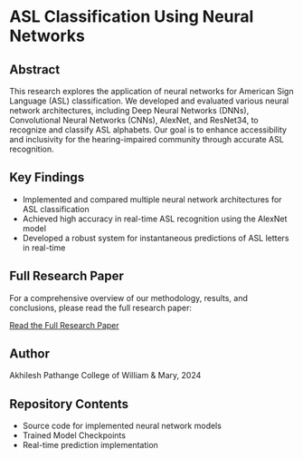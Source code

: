 # ASL Classification Using Neural Networks

## Abstract

This research explores the application of neural networks for American Sign Language (ASL) classification. We developed and evaluated various neural network architectures, including Deep Neural Networks (DNNs), Convolutional Neural Networks (CNNs), AlexNet, and ResNet34, to recognize and classify ASL alphabets. Our goal is to enhance accessibility and inclusivity for the hearing-impaired community through accurate ASL recognition.

## Key Findings

- Implemented and compared multiple neural network architectures for ASL classification
- Achieved high accuracy in real-time ASL recognition using the AlexNet model
- Developed a robust system for instantaneous predictions of ASL letters in real-time

## Full Research Paper

For a comprehensive overview of our methodology, results, and conclusions, please read the full research paper:

[Read the Full Research Paper](https://akhipath03.github.io/ASLClassification.github.io/)

## Author

Akhilesh Pathange
College of William & Mary, 2024

## Repository Contents

- Source code for implemented neural network models
- Trained Model Checkpoints
- Real-time prediction implementation
